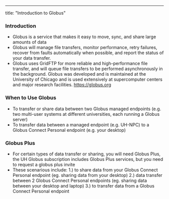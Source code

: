 ---
title: "Introduction to Globus"
### Introduction
- Globus is a service that makes it easy to move, sync, and share large amounts of data
- Globus will manage file transfers, monitor performance, retry failures, recover from faults automatically when possible, and report the status of your data transfer.
- Globus uses GridFTP for more reliable and high-performance file transfer, and will queue file transfers to be performed asynchronously in the background.
Globus was developed and is maintained at the University of Chicago and is used extensively at supercomputer centers and major research facilities. https://gIobus.org

### When to Use Globus
- To transfer or share data between two Globus managed endpoints (e.g. two multi-user systems at different universities, each running a Globus server)
- To transfer data between a managed endpoint (e.g. UH-NPC) to a Globus Connect Personal endpoint (e.g. your desktop)

### Globus Plus
- For certain types of data transfer or sharing, you will need Globus Plus, the UH Globus subscription includes Globus Plus services, but you need to request a globus plus invite
- These scenarious include:
 1.) to share data from your Globus Connect Personal endpoint (eg. sharing data from your desktop)
 2.) data transfer between 2 Globus Connect Personal endpoints (eg. sharing data between your desktop and laptop)
 3.) to transfer data from a Globus Connect Personal endpoint

 
